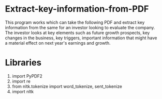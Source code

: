 # Extract-key-information-from-PDF
This program works which can take the following PDF and extract key information from the same for an investor looking to evaluate the company. The investor looks at key elements such as future growth prospects, key changes in the business, key triggers, important information that might have a material effect on next year's earnings and growth.
# Libraries
1. import PyPDF2
2. import re
3. from nltk.tokenize import word_tokenize, sent_tokenize
4. import nltk
